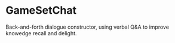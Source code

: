 # GameSetChat
Back-and-forth dialogue constructor, using verbal Q&amp;A to improve knowedge recall and delight.
